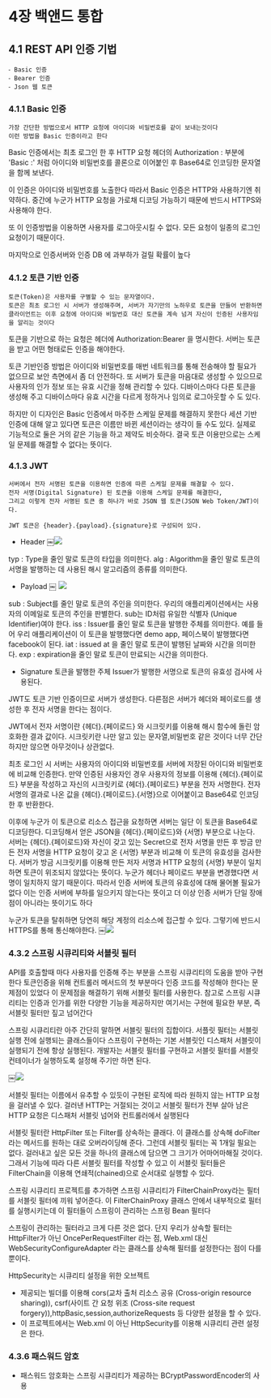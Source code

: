 # 4장 백앤드 통합
## 4.1 REST API 인증 기법
	⁃ Basic 인증
	⁃ Bearer 인증
	⁃ Json 웹 토큰

### 4.1.1 Basic 인증
	가장 간단한 방법으로서 HTTP 요청에 아이디와 비밀번호를 같이 보내는것이다
	이런 방법을 Basic 인증이라고 한다

Basic 인증에서는 최초 로그인 한 후 HTTP 요청 헤더의 Authorization : 부분에 'Basic <ID>:<Password>' 처럼 아이디와 비밀번호를 콜론으로 이어붙인 후 Base64로 인코딩한 문자열을 함께 보낸다.

이 인증은 아이디와 비밀번호를 노출한다 따라서 Basic 인증은 HTTP와 사용하기엔 취약하다.
중간에 누군가 HTTP 요청을 가로채 디코딩 가능하기 때문에 반드시 HTTPS와 사용해야 한다.

또 이 인증방법을 이용하면 사용자를 로그아웃시킬 수 없다. 모든 요청이 일종의 로그인 요청이기 때문이다.

마지막으로 인증서버와 인증 DB 에 과부하가 걸릴 확률이 높다

### 4.1.2 토큰 기반 인증
	토큰(Token)은 사용자를 구별할 수 있는 문자열이다.
	토큰은 최초 로그인 시 서버가 생성해주며, 서버가 자기만의 노하우로 토큰을 만들어 반환하면
	클라이언트는 이후 요청에 아이디와 비밀번호 대신 토큰을 계속 넘겨 자신이 인증된 사용자임을 알리는 것이다

토큰을 기반으로 하는 요청은 헤더에 Authorization:Bearer <Token>을 명시한다.
서버는 토큰을 받고 어떤 형태로든 인증을 해야한다.

토큰 기반인증 방법은 아이디와 비밀번호를 매번 네트워크를 통해 전송해야 할 필요가 없으므로 보안 측면에서 좀 더 안전하다. 또 서버가 토큰을 마음대로 생성할 수 있으므로 사용자의 인가 정보 또는 유효 시간을 정해 관리할 수 있다. 디바이스마다 다른 토큰을 생성해 주고 디바이스마다 유효 시간을 다르게 정하거나 임의로 로그아웃할 수 도 있다.

하지만 이 디자인은 Basic 인증에서 마주한 스케일 문제를 해결하지 못한다
세션 기반 인증에 대해 알고 있다면 토큰은 이름만 바뀐 세션이라는 생각이 들 수도 있다.
실제로 기능적으로 둘은 거의 같은 기능을 하고 제약도 비슷하다.
결국 토큰 이용만으로는 스케일 문제를 해결할 수 없다는 뜻이다.

### 4.1.3 JWT
	서버에서 전자 서명된 토큰을 이용하면 인증에 따른 스케일 문제를 해결할 수 있다.
	전자 서명(Digital Signature) 된 토큰을 이용해 스케일 문제를 해결한다,
	그리고 이렇게 전자 서명된 토큰 중 하나가 바로 JSON 웹 토큰(JSON Web Token/JWT)이다.

	JWT 토큰은 {header}.{payload}.{signature}로 구성되어 있다.

- Header
￼<img src="https://user-images.githubusercontent.com/61955818/173989326-55295921-0af1-42f4-8d25-628c1389a7b6.png">

typ : Type을 줄인 말로 토큰의 타입을 의미한다.
alg : Algorithm을 줄인 말로 토큰의 서명을 발행하는 데 사용된 해시 알고리즘의 종류를 의미한다.

- Payload
￼ <img src= "https://user-images.githubusercontent.com/61955818/173989426-795b33ab-cefe-4859-8d2b-ea6da692a7f8.png">

sub : Subject를 줄인 말로 토큰의 주인을 의미한다. 우리의 애플리케이션에서는 사용자의 이메일로 토큰의 주인을 판별한다. sub는 ID처럼 유일한 식별자 (Unique Identifier)여야 한다.
iss : Issuer를 줄인 말로 토큰을 발행한 주체를 의미한다. 예를 들어 우리 애플리케이션이 이 토큰을 발행했다면 demo app, 페이스북이 발행했다면 facebook이 된다.
iat : issued at 을 줄인 말로 토큰이 발행된 날짜와 시간을 의미한다.
exp : expiration을 줄인 말로 토큰이 만료되는 시간을 의미한다.

- Signature
토큰을 발행한 주체 Issuer가 발행한 서명으로 토큰의 유효성 검사에 사용된다.

JWT도 토큰 기반 인증이므로 서버가 생성한다. 다른점은 서버가 헤더와 페이로드를 생성한 후 전자 서명을 한다는 점이다.

JWT에서 전자 서명이란 {헤더}.{페이로드} 와 시크릿키를 이용해 해시 함수에 돌린 암호화한 결과 값이다. 시크릿키란 나만 알고 있는 문자열,비밀번호 같은 것이다 너무 간단하지만 않으면 아무것이나 상관없다.

최초 로그인 시 서버는 사용자의 아이디와 비밀번호를 서버에 저장된 아이디와 비밀번호에 비교해 인증한다. 만약 인증된 사용자인 경우 사용자의 정보를 이용해 {헤더}.{페이로드} 부분을 작성하고 자신의 시크릿키로 {헤더}.{페이로드} 부분을 전자 서명한다. 전자 서명의 결과로 나온 값을 {헤더}.{페이로드}.{서명}으로 이어붙이고 Base64로 인코딩한 후 반환한다.

이후에 누군가 이 토큰으로 리소스 접근을 요청하면 서버는 일단 이 토큰을 Base64로 디코딩한다.
디코딩해서 얻은 JSON을 {헤더}.{페이로드}와 {서명} 부분으로 나눈다.
서버는 {헤더}.{페이로드}와 자신이 갖고 있는 Secret으로 전자 서명을 만든 후 방금 만든 전자 서명을 HTTP 요청이 갖고 온 {서명} 부분과 비교해 이 토큰의 유효성을 검사한다.
서버가 방금 시크릿키를 이용해 만든 저자 서명과 HTTP 요청의 {서명} 부분이 일치하면 토큰이 위조되지 않았다는 뜻이다. 누군가 헤더나 페이로드 부분을 변경했다면 서명이 일치하지 않기 때문이다. 따라서 인증 서버에 토큰의 유효성에 대해 물어볼 필요가 없다
이는 인증 서버에 부하를 일으키지 않는다는 뜻이고 더 이상 인증 서버가 단일 장애점이 아니라는 뜻이기도 하다

누군가 토큰을 탈취하면 당연히 해당 계정의 리소스에 접근할 수 있다. 그렇기에 반드시 HTTPS를 통해 통신해야한다.
￼<img src="https://user-images.githubusercontent.com/61955818/173989664-62f7c26c-e772-4309-b00b-7ae8eee13866.png">
### 4.3.2 스프링 시큐리티와 서블릿 필터
API를 호출할때 마다 사용자를 인증해 주는 부분을 스프링 시큐리티의 도움을 받아 구현한다
토큰인증을 위해 컨트롤러 메서드의 첫 부분마다 인증 코드를 작성해야 한다는 문제점이 있었다 이 문제점을 해결하기 위해 서블릿 필터를 사용한다. 참고로 스프링 시큐리티는 인증과 인가를 위한 다양한 기능을 제공하지만 여기서는 구현에 필요한 부분, 즉 서블릿 필터만 짚고 넘어간다

스프링 시큐리티란 아주 간단히 말하면 서블릿 필터의 집합이다.
서플릿 필터는 서블릿 실행 전에 실행되는 클래스들이다 스프링이 구현하는 기본 서블릿인 디스패처 서블릿이 실행되기 전에 항상 실행된다. 개발자는 서블릿 필터를 구현하고 서블릿 필터를 서블릿 컨테이너가 실행하도록 설정해 주기만 하면 된다.

￼<img src= "https://user-images.githubusercontent.com/61955818/173989497-6300ae13-1fef-4513-aa32-2bef02bcebaf.png">

서블릿 필터는 이름에서 유추할 수 있듯이 구현된 로직에 따라 원하지 않는 HTTP 요청을 걸러낼 수 있다. 걸러낸 HTTP는 거절되는 것이고 서블릿 필터가 전부 살아 남은 HTTP 요청은 디스패처 서블릿 넘어와 컨트롤러에서 실행된다

서블릿 필터란 HttpFilter 또는 Filter를 상속하는 클래다. 이 클래스를 상속해 doFilter 라는 메서드를 원하는 대로 오버라이딩해 준다. 
그런데 서블릿 필터는 꼭 1개일 필요는 없다. 걸러내고 싶은 모든 것을 하나의 클래스에 담으면 그 크기가 어마어마해질 것이다. 그래서 기능에 따라 다른 서블릿 필터를 작성할 수 있고 이 서블릿 필터들은 FilterChain을 이용해 연쇄적(chained)으로 순서대로 실행할 수 있다.

스프링 시큐리티 프로젝트를 추가하면 스프링 시큐리티가 FilterChainProxy라는 필터를 서블릿 필터에 끼워 넣어준다. 이 FilterChainProxy 클래스 안에서 내부적으로 필터를 실행시키는데 이 필터들이 스프링이 관리하는 스프링 Bean 필터다

스프링이 관리하는 필터라고 크게 다른 것은 없다. 단지 우리가 상속할 필터는 HttpFilter가 아닌 OncePerRequestFilter 라는 점, Web.xml 대신 WebSecurityConfigureAdapter 라는 클래스를 상속해 필터를 설정한다는 점이 다를뿐이다.

HttpSecurity는 시큐리티 설정을 위한 오브젝트
- 제공되는 빌더를 이용해 cors(교차 출처 리소스 공유 (Cross-origin resource sharing)), csrf(사이트 간 요청 위조 (Cross-site request forgery)),httpBasic,session,authorizeRequests 등 다양한 설정을 할 수 있다.
- 이 프로젝트에서는 Web.xml 이 아닌 HttpSecurity를 이용해 시큐리티 관련 설정은 한다.
	
### 4.3.6 패스워드 암호
- 패스워드 암호화는 스프링 시큐리티가 제공하는 BCryptPasswordEncoder의 사용
